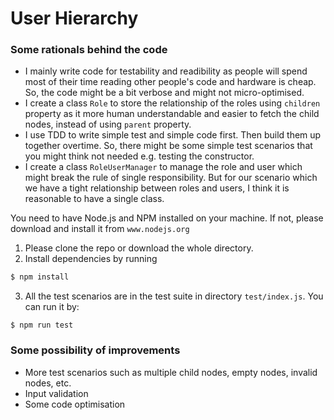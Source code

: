 # User Hierarchy

### Some rationals behind the code
- I mainly write code for testability and readibility as people will spend most of their time reading other people's code and hardware is cheap. So, the code might be a bit verbose and might not micro-optimised.
- I create a class ``Role`` to store the relationship of the roles using ``children`` property as it more human understandable and easier to fetch the child nodes, instead of using ``parent`` property.
- I use TDD to write simple test and simple code first. Then build them up together overtime. So, there might be some simple test scenarios that you might think not needed e.g. testing the constructor.
- I create a class ``RoleUserManager`` to manage the role and user which might break the rule of single responsibility. But for our scenario which we have a tight relationship between roles and users, I think it is reasonable to have a single class.
  
You need to have Node.js and NPM installed on your machine. If not, please download and install it from ``www.nodejs.org``

1. Please clone the repo or download the whole directory.
2. Install dependencies by running
````bash
$ npm install
````
3. All the test scenarios are in the test suite in directory ``test/index.js``. You can run it by:
````
$ npm run test
````

### Some possibility of improvements
- More test scenarios such as multiple child nodes, empty nodes, invalid nodes, etc.
- Input validation
- Some code optimisation